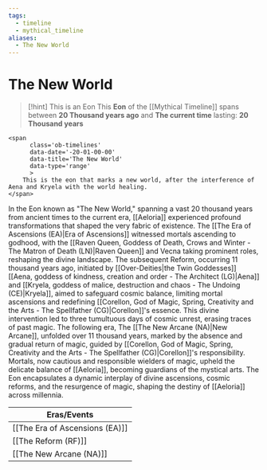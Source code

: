 ```yaml
---
tags:
  - timeline
  - mythical_timeline
aliases:
  - The New World
---
```

# The New World 

>[!hint] This is an Eon
>This **Eon** of the [[Mythical Timeline]] spans between **20 Thousand years ago** and **The current time** lasting: **20 Thousand years**

```
<span 
	  class='ob-timelines' 
	  data-date='-20-01-00-00' 
	  data-title='The New World'
	  data-type='range' 
	  > 
	This is the eon that marks a new world, after the interference of Aena and Kryela with the world healing.
</span>
```


In the Eon known as "The New World," spanning a vast 20 thousand years from ancient times to the current era, [[Aeloria]] experienced profound transformations that shaped the very fabric of existence. The [[The Era of Ascensions (EA)|Era of Ascensions]] witnessed mortals ascending to godhood, with the [[Raven Queen, Goddess of Death, Crows and Winter - The Matron of Death (LN)|Raven Queen]] and Vecna taking prominent roles, reshaping the divine landscape. The subsequent Reform, occurring 11 thousand years ago, initiated by [[Over-Deities|the Twin Goddesses]] [[Aena, goddess of kindness, creation and order - The Architect (LG)|Aena]] and [[Kryela, goddess of malice, destruction and chaos - The Undoing (CE)|Kryela]], aimed to safeguard cosmic balance, limiting mortal ascensions and redefining [[Corellon, God of Magic, Spring, Creativity and the Arts - The Spellfather (CG)|Corellon]]'s essence. This divine intervention led to three tumultuous days of cosmic unrest, erasing traces of past magic. The following era, The [[The New Arcane (NA)|New Arcane]], unfolded over 11 thousand years, marked by the absence and gradual return of magic, guided by [[Corellon, God of Magic, Spring, Creativity and the Arts - The Spellfather (CG)|Corellon]]'s responsibility. Mortals, now cautious and responsible wielders of magic, upheld the delicate balance of [[Aeloria]], becoming guardians of the mystical arts. The Eon encapsulates a dynamic interplay of divine ascensions, cosmic reforms, and the resurgence of magic, shaping the destiny of [[Aeloria]] across millennia.

| Eras/Events                    |
| ------------------------------ |
| [[The Era of Ascensions (EA)]] |
|[[The Reform (RF)]]|
|[[The New Arcane (NA)]]                |






